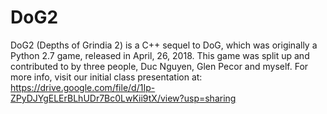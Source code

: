 # DoG2
DoG2 (Depths of Grindia 2) is a C++ sequel to DoG, which was originally a Python 2.7 game, released in April, 26, 2018. This game was split up and contributed to by three people, Duc Nguyen, Glen Pecor and myself. For more info, visit our initial class presentation at: https://drive.google.com/file/d/1Ip-ZPyDJYgELErBLhUDr7Bc0LwKii9tX/view?usp=sharing
